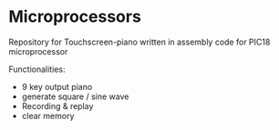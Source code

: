 # Microprocessors
Repository for Touchscreen-piano written in assembly code for PIC18 microprocessor

Functionalities:

 - 9 key output piano
 - generate square / sine wave
 - Recording & replay
 - clear memory 
